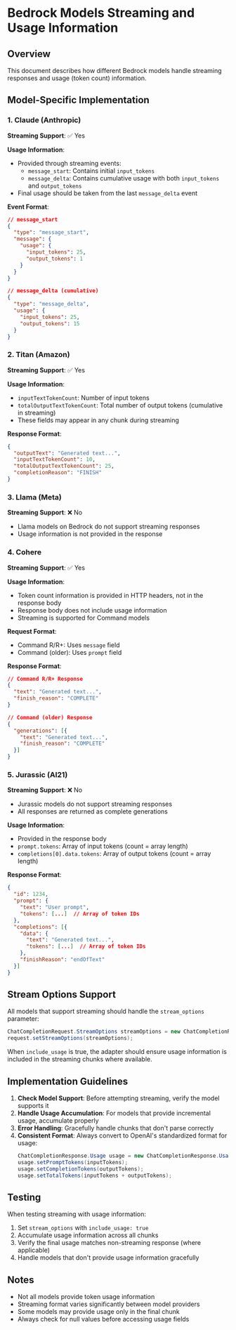 # Bedrock Models Streaming and Usage Information

## Overview

This document describes how different Bedrock models handle streaming responses and usage (token count) information.

## Model-Specific Implementation

### 1. Claude (Anthropic)

**Streaming Support**: ✅ Yes

**Usage Information**:
- Provided through streaming events:
  - `message_start`: Contains initial `input_tokens`
  - `message_delta`: Contains cumulative usage with both `input_tokens` and `output_tokens`
- Final usage should be taken from the last `message_delta` event

**Event Format**:
```json
// message_start
{
  "type": "message_start",
  "message": {
    "usage": {
      "input_tokens": 25,
      "output_tokens": 1
    }
  }
}

// message_delta (cumulative)
{
  "type": "message_delta",
  "usage": {
    "input_tokens": 25,
    "output_tokens": 15
  }
}
```

### 2. Titan (Amazon)

**Streaming Support**: ✅ Yes

**Usage Information**:
- `inputTextTokenCount`: Number of input tokens
- `totalOutputTextTokenCount`: Total number of output tokens (cumulative in streaming)
- These fields may appear in any chunk during streaming

**Response Format**:
```json
{
  "outputText": "Generated text...",
  "inputTextTokenCount": 10,
  "totalOutputTextTokenCount": 25,
  "completionReason": "FINISH"
}
```

### 3. Llama (Meta)

**Streaming Support**: ❌ No
- Llama models on Bedrock do not support streaming responses
- Usage information is not provided in the response

### 4. Cohere

**Streaming Support**: ✅ Yes

**Usage Information**:
- Token count information is provided in HTTP headers, not in the response body
- Response body does not include usage information
- Streaming is supported for Command models

**Request Format**:
- Command R/R+: Uses `message` field
- Command (older): Uses `prompt` field

**Response Format**:
```json
// Command R/R+ Response
{
  "text": "Generated text...",
  "finish_reason": "COMPLETE"
}

// Command (older) Response
{
  "generations": [{
    "text": "Generated text...",
    "finish_reason": "COMPLETE"
  }]
}
```

### 5. Jurassic (AI21)

**Streaming Support**: ❌ No
- Jurassic models do not support streaming responses
- All responses are returned as complete generations

**Usage Information**:
- Provided in the response body
- `prompt.tokens`: Array of input tokens (count = array length)
- `completions[0].data.tokens`: Array of output tokens (count = array length)

**Response Format**:
```json
{
  "id": 1234,
  "prompt": {
    "text": "User prompt",
    "tokens": [...]  // Array of token IDs
  },
  "completions": [{
    "data": {
      "text": "Generated text...",
      "tokens": [...]  // Array of token IDs
    },
    "finishReason": "endOfText"
  }]
}
```

## Stream Options Support

All models that support streaming should handle the `stream_options` parameter:

```java
ChatCompletionRequest.StreamOptions streamOptions = new ChatCompletionRequest.StreamOptions(true);
request.setStreamOptions(streamOptions);
```

When `include_usage` is true, the adapter should ensure usage information is included in the streaming chunks where available.

## Implementation Guidelines

1. **Check Model Support**: Before attempting streaming, verify the model supports it
2. **Handle Usage Accumulation**: For models that provide incremental usage, accumulate properly
3. **Error Handling**: Gracefully handle chunks that don't parse correctly
4. **Consistent Format**: Always convert to OpenAI's standardized format for usage:
   ```java
   ChatCompletionResponse.Usage usage = new ChatCompletionResponse.Usage();
   usage.setPromptTokens(inputTokens);
   usage.setCompletionTokens(outputTokens);
   usage.setTotalTokens(inputTokens + outputTokens);
   ```

## Testing

When testing streaming with usage information:

1. Set `stream_options` with `include_usage: true`
2. Accumulate usage information across all chunks
3. Verify the final usage matches non-streaming response (where applicable)
4. Handle models that don't provide usage information gracefully

## Notes

- Not all models provide token usage information
- Streaming format varies significantly between model providers
- Some models may provide usage only in the final chunk
- Always check for null values before accessing usage fields